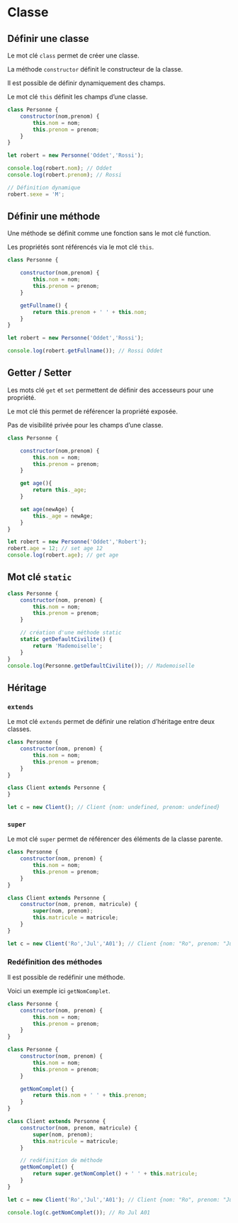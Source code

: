 # Classe

## Définir une classe

Le mot clé `class` permet de créer une classe.

La méthode `constructor` définit le constructeur de la classe.

Il est possible de définir dynamiquement des champs.

Le mot clé `this` définit les champs d’une classe.

```js
class Personne {
    constructor(nom,prenom) {
        this.nom = nom;
        this.prenom = prenom;
    }
}

let robert = new Personne('Oddet','Rossi');

console.log(robert.nom); // Oddet
console.log(robert.prenom); // Rossi

// Définition dynamique
robert.sexe = 'M';
```

## Définir une méthode

Une méthode se définit comme une fonction sans le mot clé function.

Les propriétés sont référencés via le mot clé `this`.

```js
class Personne {

    constructor(nom,prenom) {
        this.nom = nom;
        this.prenom = prenom;
    }

    getFullname() {
        return this.prenom + ' ' + this.nom;
    }
}

let robert = new Personne('Oddet','Rossi');

console.log(robert.getFullname()); // Rossi Oddet
```

## Getter / Setter

Les mots clé `get` et `set` permettent de définir des accesseurs pour une propriété.

Le mot clé this permet de référencer la propriété exposée.

Pas de visibilité privée pour les champs d’une classe.


```js
class Personne {

    constructor(nom,prenom) {
        this.nom = nom;
        this.prenom = prenom;
    }

    get age(){
        return this._age;
    }

    set age(newAge) {
        this._age = newAge;
    }
}

let robert = new Personne('Oddet','Robert');
robert.age = 12; // set age 12
console.log(robert.age); // get age

```

## Mot clé `static`

```js
class Personne {
    constructor(nom, prenom) {
        this.nom = nom;
        this.prenom = prenom;
    }

    // création d'une méthode static
    static getDefaultCivilite() {
        return 'Mademoiselle';
    }
}
console.log(Personne.getDefaultCivilite()); // Mademoiselle
```

## Héritage

### `extends`

Le mot clé `extends` permet de définir une relation d’héritage entre deux classes.

```js
class Personne {
    constructor(nom, prenom) {
        this.nom = nom;
        this.prenom = prenom;
    }
}

class Client extends Personne {
}

let c = new Client(); // Client {nom: undefined, prenom: undefined}
```

### `super`

Le mot clé `super` permet de référencer des éléments de la classe parente.

```js
class Personne {
    constructor(nom, prenom) {
        this.nom = nom;
        this.prenom = prenom;
    }
}

class Client extends Personne {
    constructor(nom, prenom, matricule) {
        super(nom, prenom);
        this.matricule = matricule;
    }
}

let c = new Client('Ro','Jul','A01'); // Client {nom: "Ro", prenom: "Jul", matricule: "A01"}
```

### Redéfinition des méthodes

Il est possible de redéfinir une méthode.

Voici un exemple ici `getNomComplet`.

```js
class Personne {
    constructor(nom, prenom) {
        this.nom = nom;
        this.prenom = prenom;
    }
}
```

```js
class Personne {
    constructor(nom, prenom) {
        this.nom = nom;
        this.prenom = prenom;
    }

    getNomComplet() {
        return this.nom + ' ' + this.prenom;
    }
}

class Client extends Personne {
    constructor(nom, prenom, matricule) {
        super(nom, prenom);
        this.matricule = matricule;
    }

    // redéfinition de méthode
    getNomComplet() {
        return super.getNomComplet() + ' ' + this.matricule;
    }
}

let c = new Client('Ro','Jul','A01'); // Client {nom: "Ro", prenom: "Jul", matricule: "A01"}

console.log(c.getNomComplet()); // Ro Jul A01

```

